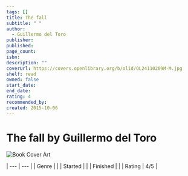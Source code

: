 ```yaml
---
tags: []
title: The fall
subtitle: " "
author:
  - Guillermo del Toro
publisher: 
published: 
page_count: 
isbn: 
description: ""
coverUrl: https://covers.openlibrary.org/b/olid/OL24110209M-M.jpg
shelf: read
owned: false
start_date: 
end_date: 
rating: 4
recommended_by: 
created: 2015-10-06
---
```


# The fall by Guillermo del Toro

![Book Cover Art](https://covers.openlibrary.org/b/olid/OL24110209M-M.jpg)


| --- | --- |
| Genre |  |
| Started |  |
| Finished |  |
| Rating | 4/5 |

